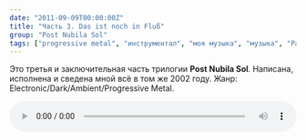 ```yaml
---
date: "2011-09-09T00:00:00Z"
title: "Часть 3. Das ist noch in Fluß"
group: "Post Nubila Sol"
tags: ["progressive metal", "инструментал", "моя музыка", "музыка", "Радиолярия"]
---
```


Это третья и заключительная часть трилогии **Post Nubila Sol**. Написана, исполнена и сведена мной всё в том же 2002 году. Жанр: Electronic/Dark/Ambient/Progressive Metal.

<!--more-->

<audio src="/radiolaria/track-listen/54" style="width: 100%;" controls></audio>
